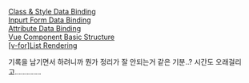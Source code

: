 [Class & Style Data Binding](https://github.com/O-h-y-o/TECH/blob/master/info/Vue/class%26styleDataBinding.md)</br>
[Inpurt Form Data Binding](https://github.com/O-h-y-o/TECH/blob/master/info/Vue/inputFormDataBinding.md)</br>
[Attribute Data Binding](https://github.com/O-h-y-o/TECH/blob/master/info/Vue/attributeDataBinding.md)</br>
[Vue Component Basic Structure](https://github.com/O-h-y-o/TECH/blob/master/info/Vue/VueComponent.md)</br>
[[v-for]List Rendering](https://github.com/O-h-y-o/TECH/blob/master/info/Vue/ListRendering.md)</br>

기록을 남기면서 하려니까 뭔가 정리가 잘 안되는거 같은 기분..? 시간도 오래걸리고.............
